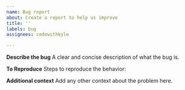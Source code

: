 ```yaml
---
name: Bug report
about: Create a report to help us improve
title: ''
labels: bug
assignees: codewithkyle

---
```


**Describe the bug**
A clear and concise description of what the bug is.

**To Reproduce**
Steps to reproduce the behavior:

**Additional context**
Add any other context about the problem here.
